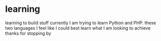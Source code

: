 # learning
learning to build stuff
currently I am trying to learn Python and PHP.
these two languages I feel like I could best learn what I am looking to achieve
thanks for stopping by
